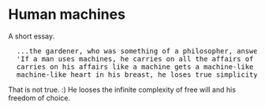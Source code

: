 # Human machines
A short essay.
<pre>
  ...the gardener, who was something of a philosopher, answered: "I have heard my teacher say: 
  'If a man uses machines, he carries on all the affairs of life like a machine; whoever 
  carries on his affairs like a machine gets a machine-like heart; and when anyone has a 
  machine-like heart in his breast, he loses true simplicity.'"
</pre>
That is not true. :) He looses the infinite complexity of free will and his freedom of choice.
